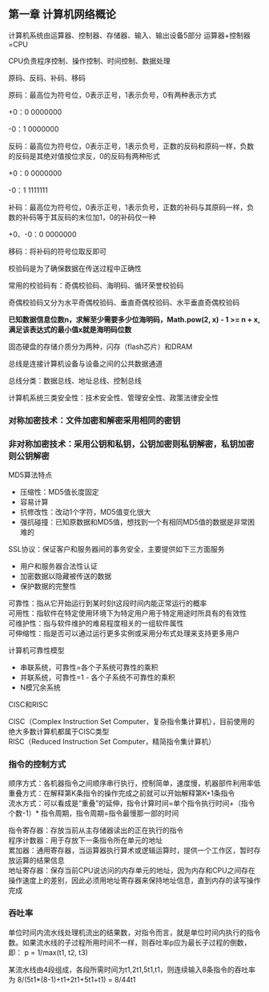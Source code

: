 ## 第一章 计算机网络概论

计算机系统由运算器、控制器、存储器、输入、输出设备5部分
运算器+控制器=CPU

CPU负责程序控制、操作控制、时间控制、数据处理

原码、反码、补码、移码

原码：最高位为符号位，0表示正号，1表示负号，0有两种表示方式

+0：0 0000000

-0：1 0000000

反码：最高位为符号位，0表示正号，1表示负号，正数的反码和原码一样，负数的反码是其绝对值按位求反，0的反码有两种形式

+0：0 0000000

-0：1 1111111

补码：最高位为符号位，0表示正号，1表示负号，正数的补码与其原码一样，负数的补码等于其反码的末位加1，0的补码仅一种

+0、-0：0 0000000

移码：将补码的符号位取反即可

校验码是为了确保数据在传送过程中正确性

常用的校验码有：奇偶校验码、海明码、循环荣誉校验码

奇偶校验码又分为水平奇偶校验码、垂直奇偶校验码、水平垂直奇偶校验码

**已知数据信息位数n，求解至少需要多少位海明码，Math.pow(2, x) - 1 >= n + x, 满足该表达式的最小值x就是海明码位数**

固态硬盘的存储介质分为两种，闪存（flash芯片）和DRAM

总线是连接计算机设备与设备之间的公共数据通道

总线分类：数据总线、地址总线、控制总线

计算机系统三类安全性：技术安全性、管理安全性、政策法律安全性

### 对称加密技术：文件加密和解密采用相同的密钥  
### 非对称加密技术：采用公钥和私钥，公钥加密则私钥解密，私钥加密则公钥解密  

MD5算法特点

* 压缩性：MD5值长度固定
* 容易计算
* 抗修改性：改动1个字符，MD5值变化很大
* 强抗碰撞：已知原数据和MD5值，想找到一个有相同MD5值的数据是非常困难的

SSL协议：保证客户和服务器间的事务安全，主要提供如下三方面服务

* 用户和服务器合法性认证
* 加密数据以隐藏被传送的数据
* 保护数据的完整性

可靠性：指从它开始运行到某时刻t这段时间内能正常运行的概率  
可用性：指软件在特定使用环境下为特定用户用于特定用途时所具有的有效性  
可维护性：指与软件维护的难易程度相关的一组软件属性  
可伸缩性：指是否可以通过运行更多实例或采用分布式处理来支持更多用户  

计算机可靠性模型

* 串联系统，可靠性=各个子系统可靠性的乘积
* 并联系统，可靠性=1 - 各个子系统不可靠性的乘积
* N模冗余系统

CISC和RISC

CISC（Complex Instruction Set Computer，复杂指令集计算机），目前使用的绝大多数计算机都属于CISC类型  
RISC（Reduced Instruction Set Computer，精简指令集计算机）

### 指令的控制方式
顺序方式：各机器指令之间顺序串行执行，控制简单，速度慢，机器部件利用率低  
重叠方式：在解释第K条指令的操作完成之前就可以开始解释第K+1条指令  
流水方式：可以看成是“重叠”的延伸，指令计算时间=单个指令执行时间+（指令个数-1）* 指令周期，指令周期=指令最慢那一部的时间  


指令寄存器：存放当前从主存储器读出的正在执行的指令  
程序计数器：用于存放下一条指令所在单元的地址  
累加器：通用寄存器，当运算器执行算术或逻辑运算时，提供一个工作区，暂时存放运算的结果信息  
地址寄存器：保存当前CPU说访问的内存单元的地址，因为内存和CPU之间存在操作速度上的差别，因此必须用地址寄存器来保持地址信息，直到内存的读写操作完成  

### 吞吐率
单位时间内流水线处理机流出的结果数，对指令而言，就是单位时间内执行的指令数。如果流水线的子过程所用时间不一样，则吞吐率p应为最长子过程的倒数，即：
p = 1/max(t1, t2, t3)

某流水线由4段组成，各段所需时间为t1,2t1,5t1,t1，则连续输入8条指令的吞吐率为 8/(5t1*(8-1)+t1+2t1+5t1+t1) = 8/44t1
